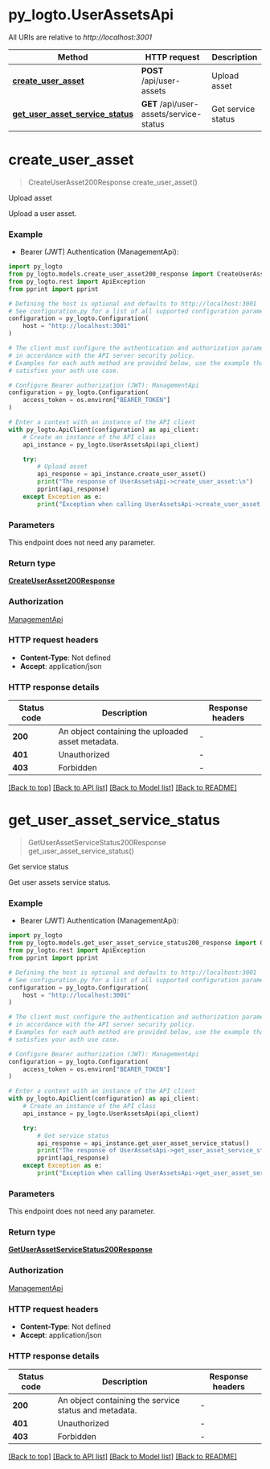 # py_logto.UserAssetsApi

All URIs are relative to *http://localhost:3001*

Method | HTTP request | Description
------------- | ------------- | -------------
[**create_user_asset**](UserAssetsApi.md#create_user_asset) | **POST** /api/user-assets | Upload asset
[**get_user_asset_service_status**](UserAssetsApi.md#get_user_asset_service_status) | **GET** /api/user-assets/service-status | Get service status


# **create_user_asset**
> CreateUserAsset200Response create_user_asset()

Upload asset

Upload a user asset.

### Example

* Bearer (JWT) Authentication (ManagementApi):

```python
import py_logto
from py_logto.models.create_user_asset200_response import CreateUserAsset200Response
from py_logto.rest import ApiException
from pprint import pprint

# Defining the host is optional and defaults to http://localhost:3001
# See configuration.py for a list of all supported configuration parameters.
configuration = py_logto.Configuration(
    host = "http://localhost:3001"
)

# The client must configure the authentication and authorization parameters
# in accordance with the API server security policy.
# Examples for each auth method are provided below, use the example that
# satisfies your auth use case.

# Configure Bearer authorization (JWT): ManagementApi
configuration = py_logto.Configuration(
    access_token = os.environ["BEARER_TOKEN"]
)

# Enter a context with an instance of the API client
with py_logto.ApiClient(configuration) as api_client:
    # Create an instance of the API class
    api_instance = py_logto.UserAssetsApi(api_client)

    try:
        # Upload asset
        api_response = api_instance.create_user_asset()
        print("The response of UserAssetsApi->create_user_asset:\n")
        pprint(api_response)
    except Exception as e:
        print("Exception when calling UserAssetsApi->create_user_asset: %s\n" % e)
```



### Parameters

This endpoint does not need any parameter.

### Return type

[**CreateUserAsset200Response**](CreateUserAsset200Response.md)

### Authorization

[ManagementApi](../README.md#ManagementApi)

### HTTP request headers

 - **Content-Type**: Not defined
 - **Accept**: application/json

### HTTP response details

| Status code | Description | Response headers |
|-------------|-------------|------------------|
**200** | An object containing the uploaded asset metadata. |  -  |
**401** | Unauthorized |  -  |
**403** | Forbidden |  -  |

[[Back to top]](#) [[Back to API list]](../README.md#documentation-for-api-endpoints) [[Back to Model list]](../README.md#documentation-for-models) [[Back to README]](../README.md)

# **get_user_asset_service_status**
> GetUserAssetServiceStatus200Response get_user_asset_service_status()

Get service status

Get user assets service status.

### Example

* Bearer (JWT) Authentication (ManagementApi):

```python
import py_logto
from py_logto.models.get_user_asset_service_status200_response import GetUserAssetServiceStatus200Response
from py_logto.rest import ApiException
from pprint import pprint

# Defining the host is optional and defaults to http://localhost:3001
# See configuration.py for a list of all supported configuration parameters.
configuration = py_logto.Configuration(
    host = "http://localhost:3001"
)

# The client must configure the authentication and authorization parameters
# in accordance with the API server security policy.
# Examples for each auth method are provided below, use the example that
# satisfies your auth use case.

# Configure Bearer authorization (JWT): ManagementApi
configuration = py_logto.Configuration(
    access_token = os.environ["BEARER_TOKEN"]
)

# Enter a context with an instance of the API client
with py_logto.ApiClient(configuration) as api_client:
    # Create an instance of the API class
    api_instance = py_logto.UserAssetsApi(api_client)

    try:
        # Get service status
        api_response = api_instance.get_user_asset_service_status()
        print("The response of UserAssetsApi->get_user_asset_service_status:\n")
        pprint(api_response)
    except Exception as e:
        print("Exception when calling UserAssetsApi->get_user_asset_service_status: %s\n" % e)
```



### Parameters

This endpoint does not need any parameter.

### Return type

[**GetUserAssetServiceStatus200Response**](GetUserAssetServiceStatus200Response.md)

### Authorization

[ManagementApi](../README.md#ManagementApi)

### HTTP request headers

 - **Content-Type**: Not defined
 - **Accept**: application/json

### HTTP response details

| Status code | Description | Response headers |
|-------------|-------------|------------------|
**200** | An object containing the service status and metadata. |  -  |
**401** | Unauthorized |  -  |
**403** | Forbidden |  -  |

[[Back to top]](#) [[Back to API list]](../README.md#documentation-for-api-endpoints) [[Back to Model list]](../README.md#documentation-for-models) [[Back to README]](../README.md)

